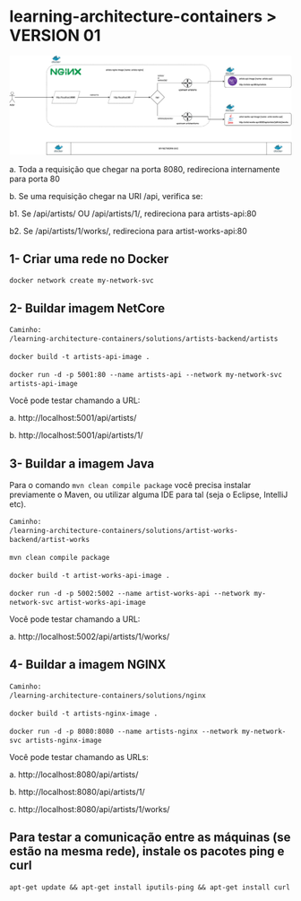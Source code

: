 # learning-architecture-containers > VERSION 01

![Architecture](../img/solution-v01.png)

a. Toda a requisição que chegar na porta 8080, redireciona internamente para porta 80

b. Se uma requisição chegar na URI /api, verifica se:

b1. Se /api/artists/ OU /api/artists/1/, redireciona para artists-api:80

b2. Se /api/artists/1/works/, redireciona para artist-works-api:80

## 1- Criar uma rede no Docker

```
docker network create my-network-svc 
```

## 2- Buildar imagem NetCore

```
Caminho: 
/learning-architecture-containers/solutions/artists-backend/artists

docker build -t artists-api-image .

docker run -d -p 5001:80 --name artists-api --network my-network-svc artists-api-image
```

Você pode testar chamando a URL: 

a. http://localhost:5001/api/artists/

b. http://localhost:5001/api/artists/1/


## 3- Buildar a imagem Java

Para o comando `mvn clean compile package` você precisa instalar previamente o Maven, ou utilizar alguma IDE para tal (seja o Eclipse, IntelliJ etc).

```
Caminho:
/learning-architecture-containers/solutions/artist-works-backend/artist-works

mvn clean compile package

docker build -t artist-works-api-image .

docker run -d -p 5002:5002 --name artist-works-api --network my-network-svc artist-works-api-image
```

Você pode testar chamando a URL: 

a. http://localhost:5002/api/artists/1/works/


## 4- Buildar a imagem NGINX

```
Caminho:
/learning-architecture-containers/solutions/nginx

docker build -t artists-nginx-image .

docker run -d -p 8080:8080 --name artists-nginx --network my-network-svc artists-nginx-image
```

Você pode testar chamando as URLs: 

a. http://localhost:8080/api/artists/

b. http://localhost:8080/api/artists/1/

c. http://localhost:8080/api/artists/1/works/


## Para testar a comunicação entre as máquinas (se estão na mesma rede), instale os pacotes ping e curl

```
apt-get update && apt-get install iputils-ping && apt-get install curl
```
